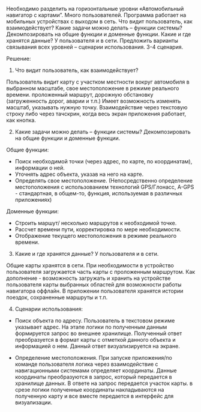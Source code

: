 Необходимо разделить на горизонтальные уровни «Автомобильный навигатор с картами”. Много пользователей. Программа работает на мобильных устройствах с выходом в сеть.
Что видит пользователь, как взаимодействует?
Какие задачи можно делать – функции системы? Декомпозировать на общие функции и доменные функции.
Какие и где хранятся данные? У пользователя и в сети.
Предложить варианты связывания всех уровней – сценарии использования. 3-4 сценария.


Решение:

1. Что видит пользователь, как взаимодействует?

Пользователь видит карту с участком местности вокруг автомобиля в выбранном масштабе, свое местоположение в режиме реального времени. проложенный маршрут, дорожную обстановку (загруженность дорог, аварии и т.п.)
Имеет возможность изменять масштаб, указывать нужную точку. Взаимодействие через текстовую строку либо через тачскрин, когда весь экран приложения работает, как кнопка.

2. Какие задачи можно делать – функции системы? Декомпозировать на общие функции и доменные функции.

Общие функции:
* Поиск необходимой точки (через адрес, по карте, по координатам), информации о ней.
* Уточнять адрес объекта, указав на него на карте.
* Определять свое местоположение. (Непосредственно определение местоположения с использованием технологий GPS/Глонасс, A-GPS - стандартная, в общем-то, функция, используемая в различных приложениях)

Доменные функции:
* Строить маршут/ несколько маршрутов к необходимой точке.
* Рассчет времени пути, корректировка по мере необходимости.
* Отображение текущего местоположения в режиме реального времени.

3. Какие и где хранятся данные? У пользователя и в сети.

Общие карты хранятся в сети. При необходимости в устройство пользователя загружается часть карты с проложенным маршрутом. Как дополнение - возможность загружать и хранить на устройстве пользователя карты выбранных областей для возможности работы навигатора оффлайн.
В приложении пользователя хранятся истории поездок, сохраненные маршруты и т.п.

4. Сценарии использования:

* Поиск объекта по адресу. Пользователь в текстовом режиме указывает адрес. На этапе логики по полученным данным формируется запрос во внешнее хранилище. Полученный ответ преобразуется в формат карты с отметкой данного объекта и информацией о нем. Данный ответ визуализируется на экране.

* Определение местоположения. При запуске приложения/по команде пользователя логика через взаимодействие с навигационными системами определяет координаты. Данные координаты преобразуются в запрос, который передается в хранилище данных. В ответе на запрос передается участок карты. в срезе логики полученные координаты накладываются на полученную карту и все вместе передается в интерфейс для визуализации.